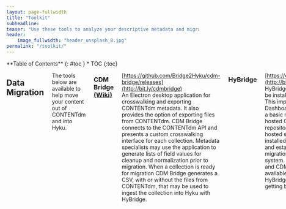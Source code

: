 ```yaml
---
layout: page-fullwidth
title: "Toolkit"
subheadline:
teaser: "Use these tools to analyze your descriptive metadata and migrate your repository content to Hyku"
header:
    image_fullwidth: "header_unsplash_8.jpg"
permalink: "/toolkit/"
---
```

<div class="row">
<div class="medium-4 medium-push-8 columns" markdown="1">
<div class="panel radius" markdown="1">
**Table of Contents**
{: #toc }
*  TOC
{:toc}
</div>
</div>

<div class="medium-8 medium-pull-4 columns" markdown="1">

## Data Migration

The tools below are available to help move your content out of CONTENTdm and into Hyku.

### CDM Bridge [(Wiki)](https://github.com/Bridge2Hyku/cdm-bridge/wiki)
[https://github.com/Bridge2Hyku/cdm-bridge/releases](http://bit.ly/cdmbridge)<br>
An Electron desktop application for crosswalking and exporting CONTENTdm metadata. It also provides the option of exporting files from CONTENTdm. CDM Bridge connects to the CONTENTdm API and presents a custom crosswalking interface for each collection. Metadata specialists may use the application to generate lists of field values for cleanup and normalization prior to migration. When a collection is ready for migration CDM Bridge generates a CSV, with or without the files from CONTENTdm, that may be used to ingest the collection into Hyku with HyBridge.

### HyBridge
[https://github.com/Bridge2Hyku/hybridge](http://bit.ly/hykubridge)<br>
HyBridge is a Ruby Gem importer that must be installed within the Hyku application. This importer is integrated in the Hyku Dashboard and pairs with CDM Bridge for a basic migration workflow from a local or hosted CONTENTdm to a hosted Hyku repository. Clients should work with their hosted service provider to have HyBridge installed on their hosted Hyku repository and establish a workflow for staging migration content on the service provider's system. Once HyBridge has been installed and CDM Bridge migration content is available on the provider's staging server, HyBridge provides a simple interface for getting batch content into Hyku.

### CDM Migrator
[https://github.com/Bridge2Hyku/cdm_migrator](http://bit.ly/cdm-migrator)<br>
The CDM Migrator is a Ruby Gem designed for a complete CONTENTdm to Hyku export workflow. After installing the gem in Hyku, the application provides two user interfaces. The first allows migrators to crosswalk and export individual CONTENTdm collections to a CSV for metadata normalization, with or without the files stored in CONTENTdm. It then presents a batch import interface for Hyrax via the exported CSV. The CDM Migrator is ideal for institutions migrating from a local CONTENTdm to a local Hyku repository. Developed by Braydon Justice (University of Victoria).

### Hunting
<https://github.com/uhlibraries-digital/hunting><br>
A Ruby gem that provides CONTENTdm API convenience methods. Hunting is useful as a tool that facilitates export and transformation of legacy descriptive metadata for normalization and migration. Hunting gathers high level information about CONTENTdm collections, including aliases, names, and the number of items in a collection. From there, using methods for iterating through a collection's items or for isolating individual items, Hunting gathers complete descriptive metadata for items in a collection. Hunting is effective for creating descriptive metadata reports for use in tools like OpenRefine. Developed by Andrew Weidner (University of Houston).

## Metadata Normalization

Use the tools and resources below to make sense of your data and normalize it for migration.

### OpenRefine
<http://openrefine.org/><br>
A powerful open source application that allows users to make sense of messy data. [Librarians love it](https://bridge2hyku.github.io/best-practices/librarians-love-openrefine/). It is especially appropriate for understanding your metadata in aggregate. OpenRefine’s faceted browsing abilities let users see how values cluster and how metadata can be cleaned up quickly.  Controlled vocabularies can also be used within OpenRefine’s tools to refine your metadata even more. OpenRefine can get bogged down with too much data, so try to limit the size of data that you load. One easy way is to cut out any metadata that involves more than a few words, such as descriptions or transcripts, in your CSV or spreadsheet before using OpenRefine.  

### LibreCat/Catmandu
<http://librecat.org/><br>
A command line tool built by and for librarians to access and convert data.  It allows for the transformation of many metadata schemas, including MODS and MARC, and the easy movement between various databases, including Solr. If you have the technical skills, this toolkit has a lot of abilites and is documented well. 

### DLF Metadata Assessment Interest Group Toolkit
<https://dlfmetadataassessment.github.io/><br>
The Digital Library Federation (DLF) Metadata Assessment Interest Group “collaboratively builds guidelines, best practices, tools and workflows around the evaluation and assessment of metadata used by and for digital libraries and repositories”. The group has a website that contains information useful to those interested in assessing and normalizing their data including a [detailed list of tools](https://docs.google.com/spreadsheets/d/1PCi_3pcWSFQ9fR54AxwO7LWuBUu2vbVw1etvw_UAl5g/edit#gid=0) well-suited for these purposes. 

### AutoHotkey
<https://autohotkey.com/><br>
For Windows users, AutoHotkey (AHK) provides a full-featured desktop automation scripting language. It can be used to create simple scripts that automate repetitive tasks with a custom keyboard hotkey. AHK can also be used to create desktop applications, complete with a GUI, that perform complex data transformation work. Below are a few examples of how AHK can be used to enrich descriptive data and streamline workflows:
- [Workflow Tools for Digital Curation](http://journal.code4lib.org/articles/8419) (Andrew Weidner & Daniel Alemneh, 2013) describes simple scripts for file management and an application for automated data entry.
- [Automated Enhancement of Controlled Vocabularies: Upgrading Legacy Metadata in CONTENTdm](http://dcevents.dublincore.org/IntConf/dc-2014/paper/view/218) (Andrew Weidner, Annie Wu & Santi Thompson, 2014) describes data reconciliation and normalization tools for automatically enriching and standardizing controlled vocabulary data in CONTENTdm.
- [AutoType](https://github.com/metaweidner/AutoType) is a simple AHK application for repetitive data entry.

{% include _improve_content.html %}
</div>
</div>
